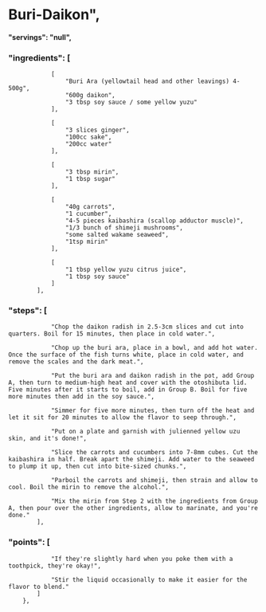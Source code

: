 # Buri-Daikon",
#### "servings": "null",
### "ingredients": [
                [
                    "Buri Ara (yellowtail head and other leavings) 4-500g",
                    "600g daikon",
                    "3 tbsp soy sauce / some yellow yuzu"
                ],

                [
                    "3 slices ginger",
                    "100cc sake",
                    "200cc water"
                ],

                [
                    "3 tbsp mirin",
                    "1 tbsp sugar"
                ],

                [
                    "40g carrots",
                    "1 cucumber",
                    "4-5 pieces kaibashira (scallop adductor muscle)",
                    "1/3 bunch of shimeji mushrooms",
                    "some salted wakame seaweed",
                    "1tsp mirin"
                ],

                [
                    "1 tbsp yellow yuzu citrus juice",
                    "1 tbsp soy sauce"
                ]
            ],

### "steps": [
                "Chop the daikon radish in 2.5-3cm slices and cut into quarters. Boil for 15 minutes, then place in cold water.",

                "Chop up the buri ara, place in a bowl, and add hot water. Once the surface of the fish turns white, place in cold water, and remove the scales and the dark meat.",

                "Put the buri ara and daikon radish in the pot, add Group A, then turn to medium-high heat and cover with the otoshibuta lid. Five minutes after it starts to boil, add in Group B. Boil for five more minutes then add in the soy sauce.",

                "Simmer for five more minutes, then turn off the heat and let it sit for 20 minutes to allow the flavor to seep through.",

                "Put on a plate and garnish with julienned yellow uzu skin, and it's done!",

                "Slice the carrots and cucumbers into 7-8mm cubes. Cut the kaibashira in half. Break apart the shimeji. Add water to the seaweed to plump it up, then cut into bite-sized chunks.",

                "Parboil the carrots and shimeji, then strain and allow to cool. Boil the mirin to remove the alcohol.",

                "Mix the mirin from Step 2 with the ingredients from Group A, then pour over the other ingredients, allow to marinate, and you're done."
            ],


### "points": [
                "If they're slightly hard when you poke them with a toothpick, they're okay!",

                "Stir the liquid occasionally to make it easier for the flavor to blend."
            ]
        },